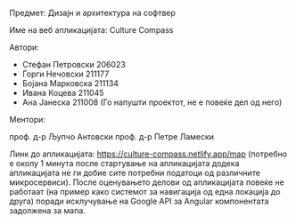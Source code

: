 ﻿Предмет: Дизајн и архитектура на софтвер

Име на веб апликацијата: Culture Compass

Автори:

- Стефан Петровски 206023
- Ѓорги Нечовски 211177
- Бојана Марковска 211134
- Ивана Коцева 211045
- Ана Јанеска 211008 (Го напушти проектот, не е повеќе дел од него)
  
Ментори:

проф. д-р Љупчо Антовски
проф. д-р Петре Ламески

Линк до апликацијата: https://culture-compass.netlify.app/map (потребно е околу 1 минута после стартување на апликацијата додека апликацијата не ги добие сите потребни податоци од различните микросервиси).
После оценувањето делови од апликацијата повеќе не работаат (на пример како системот за навигација од една локација до друга) поради исклучување на Google API за Angular компонентата задолжена за мапа.

